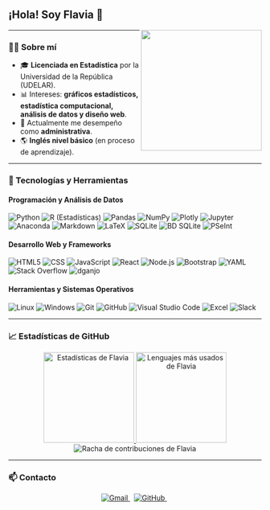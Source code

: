 <h2>¡Hola! Soy Flavia 👋</h2>

<img align="right" src="https://i.giphy.com/media/H1f1T0tKK4jEfNt6MG/giphy.gif" width="240" height="240">

---

### 👩‍💻 Sobre mí

- 🎓 **Licenciada en Estadística** por la Universidad de la República (UDELAR).
- 📊 Intereses: **gráficos estadísticos, estadística computacional, análisis de datos y diseño web**.
- 💼 Actualmente me desempeño como **administrativa**.
- 🌎 **Inglés nivel básico** (en proceso de aprendizaje).

---

### 🚀 Tecnologías y Herramientas

#### Programación y Análisis de Datos
![Python](https://img.shields.io/badge/-Python%203-333333?style=flat&logo=python)
![R (Estadísticas)](https://img.shields.io/badge/-R%20Studio-333333?style=flat&logo=rstudio&logoColor=276DC3)
![Pandas](https://img.shields.io/badge/-Pandas-333333?style=flat&logo=pandas&logoColor=150458)
![NumPy](https://img.shields.io/badge/-NumPy-333333?style=flat&logo=numpy&logoColor=013243)
![Plotly](https://img.shields.io/badge/-Plotly-333333?style=flat&logo=plotly&logoColor=3F4F75)
![Jupyter](https://img.shields.io/badge/-Jupyter-333333?style=flat&logo=jupyter)
![Anaconda](https://img.shields.io/badge/-Anaconda-333333?style=flat&logo=anaconda)
![Markdown](https://img.shields.io/badge/-Markdown-333333?style=flat&logo=markdown)
![LaTeX](https://img.shields.io/badge/-LaTeX-333333?style=flat&logo=latex&logoColor=008080)
![SQLite](https://img.shields.io/badge/-SQLite-333333?style=flat&logo=sqlite&logoColor=003B57)
![BD SQLite](https://img.shields.io/badge/-BD%20SQLite-333333?style=flat&logo=sqlite&logoColor=003B57)
![PSeInt](https://img.shields.io/badge/-PSeInt-333333?style=flat)

#### Desarrollo Web y Frameworks
![HTML5](https://img.shields.io/badge/-HTML5-333333?style=flat&logo=HTML5)
![CSS](https://img.shields.io/badge/-CSS-333333?style=flat&logo=CSS3&logoColor=1572B6)
![JavaScript](https://img.shields.io/badge/-JavaScript-333333?style=flat&logo=javascript)
![React](https://img.shields.io/badge/-React-333333?style=flat&logo=react)
![Node.js](https://img.shields.io/badge/-Node.js-333333?style=flat&logo=node.js)
![Bootstrap](https://img.shields.io/badge/-Bootstrap-333333?style=flat&logo=bootstrap&logoColor=563D7C)
![YAML](https://img.shields.io/badge/-YAML-333333?style=flat&logo=yaml&logoColor=CB171E)
![Stack Overflow](https://img.shields.io/badge/-Stack%20Overflow-333333?style=flat&logo=stackoverflow)
![dganjo](https://img.shields.io/badge/-dganjo-333333?style=flat)

#### Herramientas y Sistemas Operativos
![Linux](https://img.shields.io/badge/-Linux-333333?style=flat&logo=linux)
![Windows](https://img.shields.io/badge/-Windows-333333?style=flat&logo=windows&logoColor=0078D6)
![Git](https://img.shields.io/badge/-Git-333333?style=flat&logo=git)
![GitHub](https://img.shields.io/badge/-GitHub-333333?style=flat&logo=github)
![Visual Studio Code](https://img.shields.io/badge/-Visual%20Studio%20Code-333333?style=flat&logo=visual-studio-code&logoColor=007ACC)
![Excel](https://img.shields.io/badge/-Excel-333333?style=flat&logo=Excel)
![Slack](https://img.shields.io/badge/-Slack-333333?style=flat&logo=slack)

---

### 📈 Estadísticas de GitHub

<div align="center">

<a href="https://github.com/flaviab13">
  <img height="180em" src="https://github-readme-stats.vercel.app/api?username=flaviab13&show_icons=true&theme=midnight-purple&hide_border=true&count_private=true&locale=es" alt="Estadísticas de Flavia"/>
  <img height="180em" src="https://github-readme-stats.vercel.app/api/top-langs/?username=flaviab13&layout=compact&theme=midnight-purple&hide_border=true&locale=es" alt="Lenguajes más usados de Flavia"/>
</a>

<img src="https://streak-stats.demolab.com/?user=flaviab13&theme=midnight-purple&hide_border=true&locale=es" alt="Racha de contribuciones de Flavia" />

</div>

---

### 📫 Contacto

<div align="center">

<a href="mailto:flaviam1301@gmail.com" target="_blank">
  <img alt="Gmail" src="https://img.shields.io/badge/-Gmail-red?style=flat&logo=Gmail&logoColor=white"/>
</a>
&nbsp;
<a href="https://github.com/flaviab13" target="_blank">
  <img alt="GitHub" src="https://img.shields.io/badge/GitHub-333333?style=flat&logo=github&logoColor=white"/>
</a>
&nbsp;
    
<!-- Agrega tu portafolio cuando esté listo 
 el portafolio, agrega aquí:
<a href="https://www.linkedin.com/in/tu_usuario/" target="_blank">
  <img alt="LinkedIn" src="https://img.shields.io/badge/LinkedIn-0077B5?style=for-the-badge&logo=linkedin&logoColor=white"/>
</a> -->

</div>


<!--
**Flaviab13/Flaviab13** es un repositorio ✨ especial ✨ porque su `README.md` se muestra en tu perfil de GitHub.

Here are some ideas to get you started:

- 🔭 I’m currently working on ...
- 🌱 I’m currently learning ...
- 👯 I’m looking to collaborate on ...
- 🤔 I’m looking for help with ...
- 💬 Ask me about ...
- 📫 How to reach me: ...
- 😄 Pronouns: ...
- ⚡ Fun fact: ...
-->
